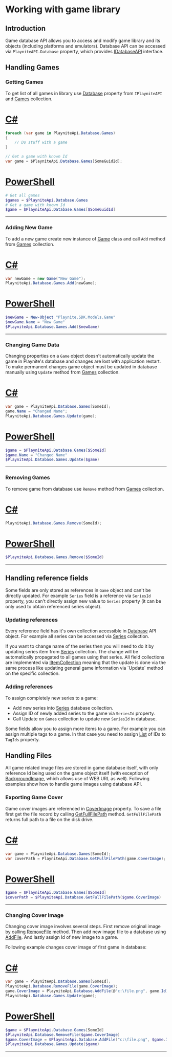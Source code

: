 Working with game library
=====================

Introduction
---------------------
Game database API allows you to access and modify game library and its objects (including platforms and emulators). Database API can be accessed via `PlayniteAPI.Database` property, which provides [IDatabaseAPI](xref:Playnite.SDK.IGameDatabaseAPI) interface.

Handling Games
---------------------

### Getting Games

To get list of all games in library use [Database](xref:Playnite.SDK.IPlayniteAPI.Database) property from `IPlayniteAPI` and [Games](xref:Playnite.SDK.IGameDatabase.Games) collection.

# [C#](#tab/csharp)
```csharp
foreach (var game in PlayniteApi.Database.Games)
{
    // Do stuff with a game
}

// Get a game with known Id
var game = $PlayniteApi.Database.Games[SomeGuidId];
```

# [PowerShell](#tab/tabpowershell)
```powershell
# Get all games
$games = $PlayniteApi.Database.Games
# Get a game with known Id
$game = $PlayniteApi.Database.Games[$SomeGuidId]
```
***

### Adding New Game

To add a new game create new instance of [Game](xref:Playnite.SDK.Models.Game) class and call `Add` method from [Games](xref:Playnite.SDK.IGameDatabase.Games) collection.

# [C#](#tab/csharp)
```csharp
var newGame = new Game("New Game");
PlayniteApi.Database.Games.Add(newGame);
```

# [PowerShell](#tab/tabpowershell)
```powershell
$newGame = New-Object "Playnite.SDK.Models.Game"
$newGame.Name = "New Game"
$PlayniteApi.Database.Games.Add($newGame)
```
***

### Changing Game Data

Changing properties on a `Game` object doesn't automatically update the game in Playnite's database and changes are lost with application restart. To make permanent changes game object must be updated in database manually using `Update` method from [Games](xref:Playnite.SDK.IGameDatabase.Games) collection.

# [C#](#tab/csharp)
```csharp
var game = PlayniteApi.Database.Games[SomeId];
game.Name = "Changed Name";
PlayniteApi.Database.Games.Update(game);
```

# [PowerShell](#tab/tabpowershell)
```powershell
$game = $PlayniteApi.Database.Games[$SomeId]
$game.Name = "Changed Name"
$PlayniteApi.Database.Games.Update($game)
```
***

### Removing Games

To remove game from database use `Remove` method from [Games](xref:Playnite.SDK.IGameDatabase.Games) collection.

# [C#](#tab/csharp)
```csharp
PlayniteApi.Database.Games.Remove(SomeId);
```

# [PowerShell](#tab/tabpowershell)
```powershell
$PlayniteApi.Database.Games.Remove($SomeId)
```
***

Handling reference fields
---------------------

Some fields are only stored as references in `Game` object and can't be directly updated. For example `Series` field is a reference via `SeriesId` property, you can't directly assign new value to `Series` property (it can be only used to obtain referenced series object).

### Updating references

Every reference field has it's own collection accessible in [Database](xref:Playnite.SDK.IPlayniteAPI.Database) API object. For example all series can be accessed via [Series](xref:Playnite.SDK.IGameDatabase.Series) collection.

If you want to change name of the series then you will need to do it by updating series item from [Series](xref:Playnite.SDK.IGameDatabase.Series) collection. The change will be automatically propagated to all games using that series. All field collections are implemented via [IItemCollection](xref:Playnite.SDK.IItemCollection`1) meaning that the update is done via the same process like updating general game information via `Update` method on the specific collection.

### Adding references

To assign completely new series to a game:

- Add new series into [Series](xref:Playnite.SDK.IGameDatabase.Series) database collection.
- Assign ID of newly added series to the game via `SeriesId` property.
- Call Update on `Games` collection to update new `SeriesId` in database.

Some fields allow you to assign more items to a game. For example you can assign multiple tags to a game. In that case you need to assign [List](https://docs.microsoft.com/en-us/dotnet/api/system.collections.generic.list-1) of IDs to `TagIds` property.

Handling Files
---------------------

All game related image files are stored in game database itself, with only reference Id being used on the game object itself (with exception of [BackgroundImage](xref:Playnite.SDK.Models.Game.BackgroundImage), which allows use of WEB URL as well). Following examples show how to handle game images using database API.

### Exporting Game Cover

Game cover images are referenced in [CoverImage](xref:Playnite.SDK.Models.Game.CoverImage) property. To save a file first get the file record by calling [GetFullFilePath](xref:Playnite.SDK.IGameDatabaseAPI.GetFullFilePath(System.String)) method. `GetFullFilePath` returns full path to a file on the disk drive.

# [C#](#tab/csharp)
```csharp
var game = PlayniteApi.Database.Games[SomeId];
var coverPath = PlayniteApi.Database.GetFullFilePath(game.CoverImage);
```

# [PowerShell](#tab/tabpowershell)
```powershell
$game = $PlayniteApi.Database.Games[$SomeId]
$coverPath = $PlayniteApi.Database.GetFullFilePath($game.CoverImage)
```
***

### Changing Cover Image

Changing cover image involves several steps. First remove original image by calling [RemoveFile](xref:Playnite.SDK.IGameDatabaseAPI.RemoveFile(System.String)) method. Then add new image file to a database using [AddFile](xref:Playnite.SDK.IGameDatabaseAPI.AddFile(System.String,System.Guid)). And lastly assign Id of new image to a game.

Following example changes cover image of first game in database:

# [C#](#tab/csharp)
```csharp
var game = PlayniteApi.Database.Games[SomeId];
PlayniteApi.Database.RemoveFile(game.CoverImage);
game.CoverImage = PlayniteApi.Database.AddFile(@"c:\file.png", game.Id);
PlayniteApi.Database.Games.Update(game);
```

# [PowerShell](#tab/tabpowershell)
```powershell
$game = $PlayniteApi.Database.Games[SomeId]
$PlayniteApi.Database.RemoveFile($game.CoverImage)
$game.CoverImage = $PlayniteApi.Database.AddFile("c:\file.png", $game.Id)
$PlayniteApi.Database.Games.Update($game)
```
***